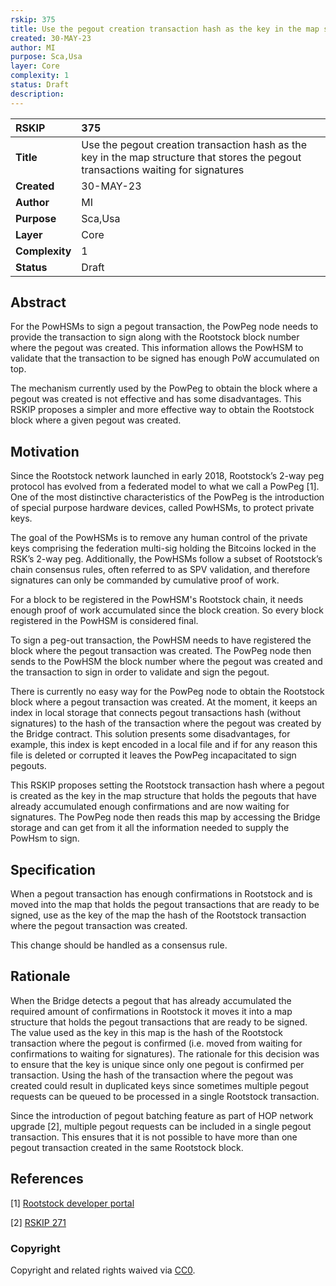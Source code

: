 ```yaml
---
rskip: 375
title: Use the pegout creation transaction hash as the key in the map structure that stores the pegout transactions waiting for signatures
created: 30-MAY-23
author: MI
purpose: Sca,Usa
layer: Core
complexity: 1
status: Draft
description: 
---
```


|RSKIP          |375           |
| :------------ |:-------------|
|**Title**      |Use the pegout creation transaction hash as the key in the map structure that stores the pegout transactions waiting for signatures |
|**Created**    |30-MAY-23 |
|**Author**     |MI |
|**Purpose**    |Sca,Usa |
|**Layer**      |Core |
|**Complexity** |1 |
|**Status**     |Draft |

## Abstract

For the PowHSMs to sign a pegout transaction, the PowPeg node needs to provide the transaction to sign along with the Rootstock block number where the pegout was created. This information allows the PowHSM to validate that the transaction to be signed has enough PoW accumulated on top.

The mechanism currently used by the PowPeg to obtain the block where a pegout was created is not effective and has some disadvantages. This RSKIP proposes a simpler and more effective way to obtain the Rootstock block where a given pegout was created.

## Motivation

Since the Rootstock network launched in early 2018, Rootstock’s 2-way peg protocol has evolved from a federated model to what we call a PowPeg [1]. One of the most distinctive characteristics of the PowPeg is the introduction of special purpose hardware devices, called PowHSMs, to protect private keys. 

The goal of the PowHSMs is to remove any human control of the private keys comprising the federation multi-sig holding the Bitcoins locked in the RSK’s 2-way peg. Additionally, the PowHSMs follow a subset of Rootstock’s chain consensus rules, often referred to as SPV validation, and therefore signatures can only be commanded by cumulative proof of work. 

For a block to be registered in the PowHSM's Rootstock chain, it needs enough proof of work accumulated since the block creation. So every block registered in the PowHSM is considered final.

To sign a peg-out transaction, the PowHSM needs to have registered the block where the pegout transaction was created. The PowPeg node then sends to the PowHSM the block number where the pegout was created and the transaction to sign in order to validate and sign the pegout.

There is currently no easy way for the PowPeg node to obtain the Rootstock block where a pegout transaction was created. At the moment, it keeps an index in local storage that connects pegout transactions hash (without signatures) to the hash of the transaction where the pegout was created by the Bridge contract. This solution presents some disadvantages, for example, this index is kept encoded in a local file and if for any reason this file is deleted or corrupted it leaves the PowPeg incapacitated to sign pegouts.

This RSKIP proposes setting the Rootstock transaction hash where a pegout is created as the key in the map structure that holds the pegouts that have already accumulated enough confirmations and are now waiting for signatures. The PowPeg node then reads this map by accessing the Bridge storage and can get from it all the information needed to supply the PowHsm to sign.

## Specification

When a pegout transaction has enough confirmations in Rootstock and is moved into the map that holds the pegout transactions that are ready to be signed, use as the key of the map the hash of the Rootstock transaction where the pegout transaction was created.

This change should be handled as a consensus rule.

## Rationale

When the Bridge detects a pegout that has already accumulated the required amount of confirmations in Rootstock it moves it into a map structure that holds the pegout transactions that are ready to be signed. The value used as the key in this map is the hash of the Rootstock transaction where the pegout is confirmed (i.e. moved from waiting for confirmations to waiting for signatures). The rationale for this decision was to ensure that the key is unique since only one pegout is confirmed per transaction. Using the hash of the transaction where the pegout was created could result in duplicated keys since sometimes multiple pegout requests can be queued to be processed in a single Rootstock transaction.

Since the introduction of pegout batching feature as part of HOP network upgrade [2], multiple pegout requests can be included in a single pegout transaction. This ensures that it is not possible to have more than one pegout transaction created in the same Rootstock block.

## References

[1] [Rootstock developer portal](https://dev.rootstock.io/rsk/architecture/powpeg/)

[2] [RSKIP 271](https://github.com/rsksmart/RSKIPs/blob/master/IPs/RSKIP271.md)

### Copyright

Copyright and related rights waived via [CC0](https://creativecommons.org/publicdomain/zero/1.0/).
